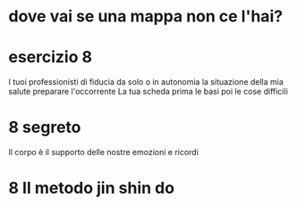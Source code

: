 # dove vai se una mappa non ce l'hai? 


# esercizio 8 
I tuoi professionisti di fiducia da solo o in autonomia la situazione della mia salute preparare l'occorrente
La tua scheda prima le basi poi le cose difficili


# 8 segreto

Il corpo è il supporto delle nostre emozioni e ricordi

# 8 Il metodo jin shin do

<!--stackedit_data:
eyJoaXN0b3J5IjpbMTU5NTQ1Mjg2NCwtNTc5MDM0NDc0XX0=
-->